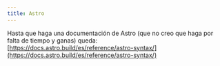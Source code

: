 ```yaml
---
title: Astro
---
```


Hasta que haga una documentación de Astro (que no creo que haga por falta de tiempo y ganas) queda:
[https://docs.astro.build/es/reference/astro-syntax/](https://docs.astro.build/es/reference/astro-syntax/)